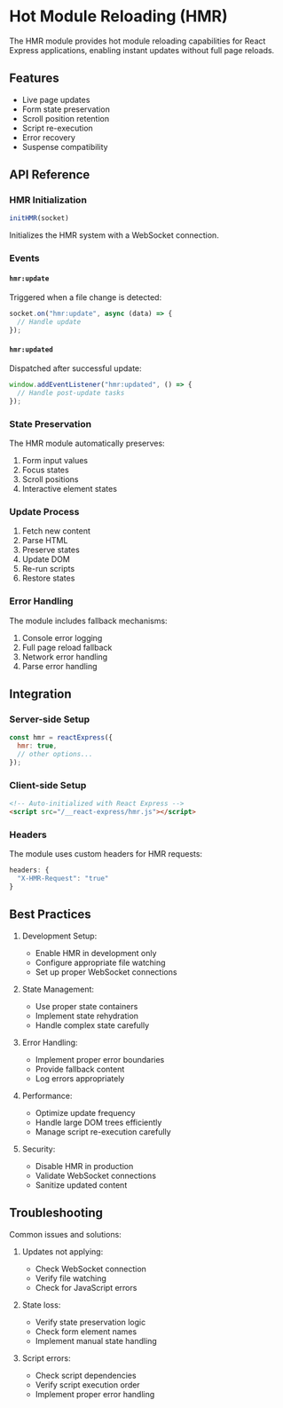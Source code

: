 # Hot Module Reloading (HMR)

The HMR module provides hot module reloading capabilities for React Express applications, enabling instant updates without full page reloads.

## Features

- Live page updates
- Form state preservation
- Scroll position retention
- Script re-execution
- Error recovery
- Suspense compatibility

## API Reference

### HMR Initialization

```javascript
initHMR(socket)
```

Initializes the HMR system with a WebSocket connection.

### Events

#### `hmr:update`
Triggered when a file change is detected:
```javascript
socket.on("hmr:update", async (data) => {
  // Handle update
});
```

#### `hmr:updated`
Dispatched after successful update:
```javascript
window.addEventListener("hmr:updated", () => {
  // Handle post-update tasks
});
```

### State Preservation

The HMR module automatically preserves:

1. Form input values
2. Focus states
3. Scroll positions
4. Interactive element states

### Update Process

1. Fetch new content
2. Parse HTML
3. Preserve states
4. Update DOM
5. Re-run scripts
6. Restore states

### Error Handling

The module includes fallback mechanisms:

1. Console error logging
2. Full page reload fallback
3. Network error handling
4. Parse error handling

## Integration

### Server-side Setup

```javascript
const hmr = reactExpress({
  hmr: true,
  // other options...
});
```

### Client-side Setup

```html
<!-- Auto-initialized with React Express -->
<script src="/__react-express/hmr.js"></script>
```

### Headers

The module uses custom headers for HMR requests:
```javascript
headers: {
  "X-HMR-Request": "true"
}
```

## Best Practices

1. Development Setup:
   - Enable HMR in development only
   - Configure appropriate file watching
   - Set up proper WebSocket connections

2. State Management:
   - Use proper state containers
   - Implement state rehydration
   - Handle complex state carefully

3. Error Handling:
   - Implement proper error boundaries
   - Provide fallback content
   - Log errors appropriately

4. Performance:
   - Optimize update frequency
   - Handle large DOM trees efficiently
   - Manage script re-execution carefully

5. Security:
   - Disable HMR in production
   - Validate WebSocket connections
   - Sanitize updated content

## Troubleshooting

Common issues and solutions:

1. Updates not applying:
   - Check WebSocket connection
   - Verify file watching
   - Check for JavaScript errors

2. State loss:
   - Verify state preservation logic
   - Check form element names
   - Implement manual state handling

3. Script errors:
   - Check script dependencies
   - Verify script execution order
   - Implement proper error handling
